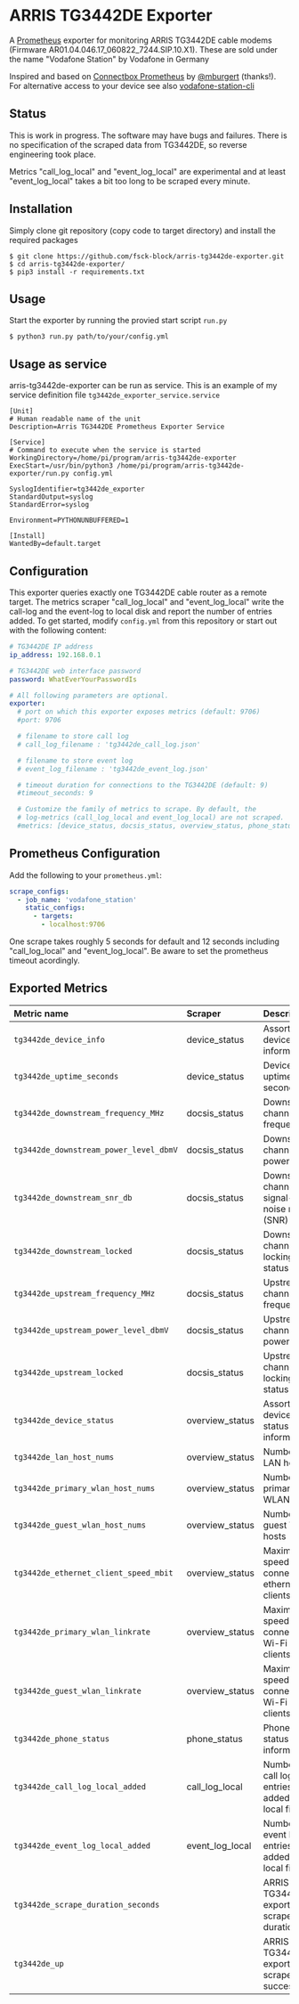 # ARRIS TG3442DE Exporter
A [Prometheus](https://prometheus.io/) exporter for monitoring ARRIS TG3442DE cable modems (Firmware AR01.04.046.17_060822_7244.SIP.10.X1). These are sold under the name "Vodafone Station" by Vodafone in Germany

Inspired and based on [Connectbox Prometheus](https://github.com/mbugert/connectbox-prometheus) by [@mburgert](https://github.com/mbugert) (thanks!).
For alternative access to your device see also [vodafone-station-cli](https://github.com/totev/vodafone-station-cli)

## Status
This is work in progress. The software may have bugs and failures. There is no 
specification of the scraped data from TG3442DE, so reverse engineering took place.

Metrics "call_log_local" and "event_log_local" are experimental and at least "event_log_local"
takes a bit too long to be scraped every minute.

## Installation
Simply clone git repository (copy code to target directory) and install the required packages
```sh-session
$ git clone https://github.com/fsck-block/arris-tg3442de-exporter.git
$ cd arris-tg3442de-exporter/
$ pip3 install -r requirements.txt 
```

## Usage
Start the exporter by running the provied start script `run.py` 
```sh-session
$ python3 run.py path/to/your/config.yml 
```

## Usage as service 
arris-tg3442de-exporter can be run as service. This is an example of my service definition file `tg3442de_exporter_service.service`

```
[Unit]
# Human readable name of the unit
Description=Arris TG3442DE Prometheus Exporter Service

[Service]
# Command to execute when the service is started
WorkingDirectory=/home/pi/program/arris-tg3442de-exporter
ExecStart=/usr/bin/python3 /home/pi/program/arris-tg3442de-exporter/run.py config.yml

SyslogIdentifier=tg3442de_exporter
StandardOutput=syslog
StandardError=syslog

Environment=PYTHONUNBUFFERED=1

[Install]
WantedBy=default.target
```

## Configuration
This exporter queries exactly one TG3442DE cable router as a remote target.
The metrics scraper "call_log_local" and "event_log_local" write the call-log and
the event-log to local disk and report the number of entries added.
To get started, modify `config.yml` from this repository or start out with the following content:
```yaml
# TG3442DE IP address
ip_address: 192.168.0.1

# TG3442DE web interface password
password: WhatEverYourPasswordIs

# All following parameters are optional.
exporter:
  # port on which this exporter exposes metrics (default: 9706)
  #port: 9706

  # filename to store call log
  # call_log_filename : 'tg3442de_call_log.json'

  # filename to store event log
  # event_log_filename : 'tg3442de_event_log.json'

  # timeout duration for connections to the TG3442DE (default: 9)
  #timeout_seconds: 9

  # Customize the family of metrics to scrape. By default, the 
  # log-metrics (call_log_local and event_log_local) are not scraped.
  #metrics: [device_status, docsis_status, overview_status, phone_status, call_log_local, event_log_local ]

```

## Prometheus Configuration
Add the following to your `prometheus.yml`:
```yaml
scrape_configs:
  - job_name: 'vodafone_station'
    static_configs:
      - targets:
        - localhost:9706
```
One scrape takes roughly 5 seconds for default and 12 seconds including "call_log_local" 
and "event_log_local". Be aware to set the prometheus timeout acordingly.

## Exported Metrics
| Metric name                            | Scraper         | Description                                      |
|:---------------------------------------|:----------------|:-------------------------------------------------|
| `tg3442de_device_info`                 | device_status   | Assorted device information                      |
| `tg3442de_uptime_seconds`              | device_status   | Device uptime in seconds                         |
| `tg3442de_downstream_frequency_MHz`    | docsis_status   | Downstream channel frequency                     |
| `tg3442de_downstream_power_level_dbmV` | docsis_status   | Downstream channel power level                   |
| `tg3442de_downstream_snr_db`           | docsis_status   | Downstream channel signal-to-noise ratio (SNR)   |
| `tg3442de_downstream_locked`           | docsis_status   | Downstream channel locking status                |
| `tg3442de_upstream_frequency_MHz`      | docsis_status   | Upstream channel frequency                       |
| `tg3442de_upstream_power_level_dbmV`   | docsis_status   | Upstream channel power level                     |
| `tg3442de_upstream_locked`             | docsis_status   | Upstream channel locking status                  |
| `tg3442de_device_status`               | overview_status | Assorted device status information               |
| `tg3442de_lan_host_nums`               | overview_status | Number of LAN hosts                              |
| `tg3442de_primary_wlan_host_nums`      | overview_status | Number of primary WLAN hosts                     |
| `tg3442de_guest_wlan_host_nums`        | overview_status | Number of guest WLAN hosts                       |
| `tg3442de_ethernet_client_speed_mbit`  | overview_status | Maximum speed of connected ethernet clients      |
| `tg3442de_primary_wlan_linkrate`       | overview_status | Maximum speed of connected Wi-Fi clients         |
| `tg3442de_guest_wlan_linkrate`         | overview_status | Maximum speed of connected Wi-Fi clients         |
| `tg3442de_phone_status`                | phone_status    | Phone status information                         |
| `tg3442de_call_log_local_added`        | call_log_local  | Number of call log entries added to local file   |
| `tg3442de_event_log_local_added`       | event_log_local | Number of event log entries added to local file  |
| `tg3442de_scrape_duration_seconds`     |                 | ARRIS TG3442DE exporter scrape duration          |
| `tg3442de_up`                          |                 | ARRIS TG3442DE exporter scrape success           |

